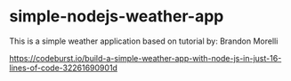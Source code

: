 # simple-nodejs-weather-app
This is a simple weather application based on tutorial by: Brandon
Morelli

https://codeburst.io/build-a-simple-weather-app-with-node-js-in-just-16-lines-of-code-32261690901d
